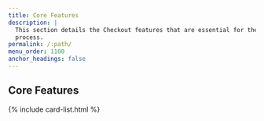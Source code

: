 ```yaml
---
title: Core Features
description: |
  This section details the Checkout features that are essential for the payment
  process.
permalink: /:path/
menu_order: 1100
anchor_headings: false
---
```


## Core Features

{% include card-list.html %}
